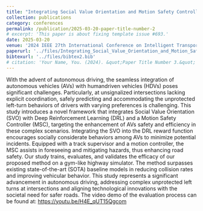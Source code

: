 ```yaml
---
title: "Integrating Social Value Orientation and Motion Safety Controller in Autonomous Driving Improving the Safety of Unprotected Left-Turn Behaviour"
collection: publications
category: conferences
permalink: /publication/2025-03-20-paper-title-number-2
# excerpt: 'This paper is about fixing template issue #693.'
date: 2025-03-20
venue: '2024 IEEE 27th International Conference on Intelligent Transportation Systems (ITSC)'
paperurl: '../files/Integrating_Social_Value_Orientation_and_Motion_Safety_Controller_in_Autonomous_Driving_Improving_the_Safety_of_Unprotected_Left-Turn_Behaviour.pdf'
bibtexurl: '../files/bibtex2.bib'
# citation: 'Your Name, You. (2024). &quot;Paper Title Number 3.&quot; <i>GitHub Journal of Bugs</i>. 1(3).'
---
```


With the advent of autonomous driving, the seamless integration of autonomous vehicles (AVs) with humandriven vehicles (HDVs) poses significant challenges. Particularly, at unsignalized intersections lacking explicit coordination, safely predicting and accommodating the unprotected left-turn behaviors of drivers with varying preferences is challenging. This study introduces a novel framework that integrates Social Value Orientation (SVO) with Deep Reinforcement Learning (DRL) and a Motion Safety Controller (MSC), targeting the enhancement of AVs safety and efficiency in these complex scenarios. Integrating the SVO into the DRL reward function encourages socially considerate behaviors among AVs to minimize potential incidents. Equipped with a track supervisor and a motion controller, the MSC assists in foreseeing and mitigating hazards, thus enhancing road safety. Our study trains, evaluates, and validates the efficacy of our proposed method on a gym-like highway simulator. The method surpasses existing state-of-the-art (SOTA) baseline models in reducing collision rates and improving vehicular behavior. This study represents a significant advancement in autonomous driving, addressing complex unprotected left turns at intersections and aligning technological innovations with the societal need for safer roads. The video demo of the evaluation process can be found at: https://youtu.be/H4E_qUT15Qgcom
